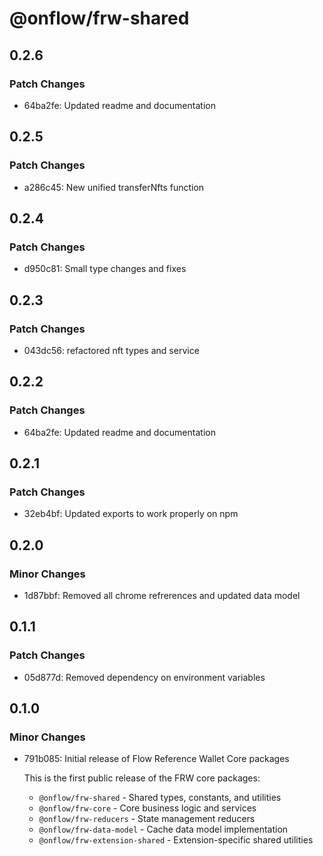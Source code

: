 # @onflow/frw-shared

## 0.2.6

### Patch Changes

- 64ba2fe: Updated readme and documentation

## 0.2.5

### Patch Changes

- a286c45: New unified transferNfts function

## 0.2.4

### Patch Changes

- d950c81: Small type changes and fixes

## 0.2.3

### Patch Changes

- 043dc56: refactored nft types and service

## 0.2.2

### Patch Changes

- 64ba2fe: Updated readme and documentation

## 0.2.1

### Patch Changes

- 32eb4bf: Updated exports to work properly on npm

## 0.2.0

### Minor Changes

- 1d87bbf: Removed all chrome refrerences and updated data model

## 0.1.1

### Patch Changes

- 05d877d: Removed dependency on environment variables

## 0.1.0

### Minor Changes

- 791b085: Initial release of Flow Reference Wallet Core packages

  This is the first public release of the FRW core packages:
  - `@onflow/frw-shared` - Shared types, constants, and utilities
  - `@onflow/frw-core` - Core business logic and services
  - `@onflow/frw-reducers` - State management reducers
  - `@onflow/frw-data-model` - Cache data model implementation
  - `@onflow/frw-extension-shared` - Extension-specific shared utilities
